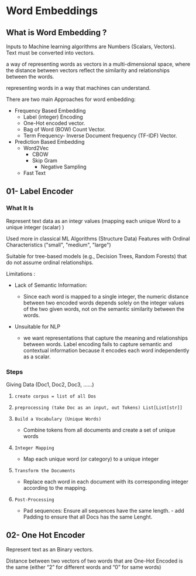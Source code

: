 # Word Embeddings

## What is Word Embedding ?

Inputs to Machine learning algorithms are Numbers (Scalars, Vectors). <br>
Text must be converted into vectors.<br>

a way of representing words as vectors in a multi-dimensional space, where the distance between vectors reflect the similarity and relationships between the words.<br>

representing words in a way that machines can understand. <br>

There are two main Approaches for word embedding:
-  Frequency Based Embedding
    -  Label (integer) Encoding 
    -  One-Hot encoded vector.
    -  Bag of Word (BOW) Count Vector.
    -  Term Frequency- Inverse Document frequency (TF-IDF) Vector.  
-  Prediction Based Embedding
    -  Word2Vec
        -  CBOW
        -  Skip Gram
            -  Negative Sampling  
    -  Fast Text    



## 01- Label Encoder

### What It Is

Represent text data as an integr values (mapping each unique Word to a unique integer (scalar) )

Used more in classical ML Algorithms (Structure Data) Features with Ordinal Characteristics ("small", "medium", "large")

Suitable for tree-based models (e.g., Decision Trees, Random Forests) that do not assume ordinal relationships.

Limitations  : 

-  Lack of Semantic Information:
  
    -  Since each word is mapped to a single integer, the numeric distance between two encoded words depends solely on the integer values of the two given words, not on the semantic similarity between the words.
      
-  Unsuitable for NLP
    -  we want representations that capture the meaning and relationships between words. Label encoding fails to capture semantic and contextual information because it encodes each word independently as a scalar.
       
### Steps

Giving Data (Doc1, Doc2, Doc3, ......)

1.     create corpus = list of all Dos
2.     preprocessing (take Doc as an input, out Tokens) List[List[str]]
3.     Build a Vocabulary (Unique Words)
     -    Combine tokens from all documents and create a set of unique words
4.     Integer Mapping
     -    Map each unique word (or category) to a unique integer    

5.     Transform the Documents
     -    Replace each word in each document with its corresponding integer according to the mapping.
6.     Post-Processing
     -    Pad sequences: Ensure all sequences have the same length.
         -    add Padding to ensure that all Docs has the same Lenght.





## 02- One Hot Encoder

Represent text as an Binary vectors.

Distance between two vectors of two words that are One-Hot Encoded is the same (either “2” for different words and “0” for same words)










